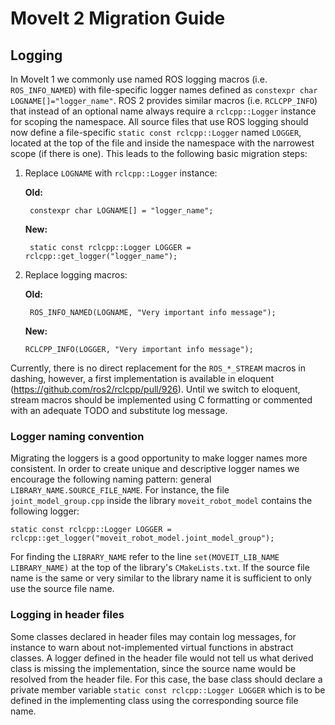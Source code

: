 # MoveIt 2 Migration Guide

## Logging

In MoveIt 1 we commonly use named ROS logging macros (i.e. `ROS_INFO_NAMED`) with file-specific logger names defined as `constexpr char LOGNAME[]="logger_name"`.
ROS 2 provides similar macros (i.e. `RCLCPP_INFO`) that instead of an optional name always require a `rclcpp::Logger` instance for scoping the namespace.
All source files that use ROS logging should now define a file-specific `static const rclcpp::Logger` named `LOGGER`, located at the top of the file and inside the namespace with the narrowest scope (if there is one).
This leads to the following basic migration steps:

1. Replace `LOGNAME` with `rclcpp::Logger` instance:

    <b>Old:</b>
    
        constexpr char LOGNAME[] = "logger_name";
  
    <b>New:</b>
    
        static const rclcpp::Logger LOGGER = rclcpp::get_logger("logger_name");
  
2. Replace logging macros:

    <b>Old:</b>
    
        ROS_INFO_NAMED(LOGNAME, "Very important info message");
   
   <b>New:</b>

       RCLCPP_INFO(LOGGER, "Very important info message");
       
Currently, there is no direct replacement for the `ROS_*_STREAM` macros in dashing, however, a first implementation is available in eloquent (https://github.com/ros2/rclcpp/pull/926). Until we switch to eloquent, stream macros should be implemented using C formatting or commented with an adequate TODO and substitute log message.
   
### Logger naming convention

Migrating the loggers is a good opportunity to make logger names more consistent.
In order to create unique and descriptive logger names we encourage the following naming pattern: general `LIBRARY_NAME.SOURCE_FILE_NAME`.
For instance, the file `joint_model_group.cpp` inside the library `moveit_robot_model` contains the following logger:

    static const rclcpp::Logger LOGGER = rclcpp::get_logger("moveit_robot_model.joint_model_group");

For finding the `LIBRARY_NAME` refer to the line `set(MOVEIT_LIB_NAME LIBRARY_NAME)` at the top of the library's `CMakeLists.txt`.
If the source file name is the same or very similar to the library name it is sufficient to only use the source file name.

### Logging in header files

Some classes declared in header files may contain log messages, for instance to warn about not-implemented virtual functions in abstract classes.
A logger defined in the header file would not tell us what derived class is missing the implementation, since the source name would be resolved from the header file.
For this case, the base class should declare a private member variable `static const rclcpp::Logger LOGGER` which is to be defined in the implementing class using the corresponding source file name.

